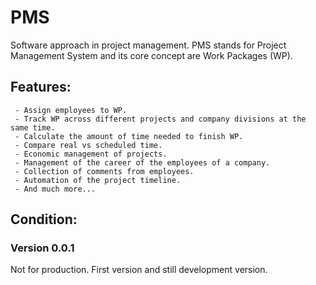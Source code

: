# PMS

Software approach in project management. PMS stands for Project Management System and its core concept are Work Packages (WP).

## Features:
     - Assign employees to WP.
     - Track WP across different projects and company divisions at the same time.
     - Calculate the amount of time needed to finish WP.
     - Compare real vs scheduled time.
     - Economic management of projects.
     - Management of the career of the employees of a company.
     - Collection of comments from employees.
     - Automation of the project timeline.
     - And much more...
  
## Condition:

### Version 0.0.1
Not for production. First version and still development version.
